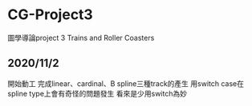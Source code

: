 # CG-Project3

圖學導論project 3 Trains and Roller Coasters

## 2020/11/2

開始動工
完成linear、cardinal、B spline三種track的產生
用switch case在spline type上會有奇怪的問題發生
看來是少用switch為妙

